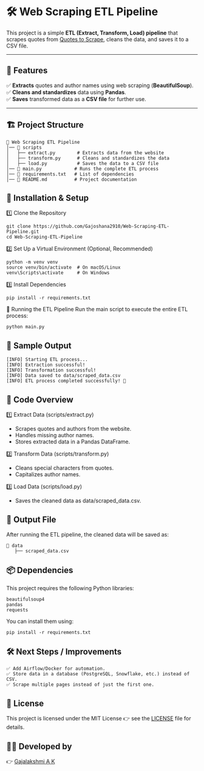 
# 🛠️ Web Scraping ETL Pipeline  

This project is a simple **ETL (Extract, Transform, Load) pipeline** that scrapes quotes from [Quotes to Scrape](https://quotes.toscrape.com), cleans the data, and saves it to a CSV file.  

---

## 📌 Features  
✅ **Extracts** quotes and author names using web scraping (**BeautifulSoup**).  
✅ **Cleans and standardizes** data using **Pandas**.  
✅ **Saves** transformed data as a **CSV file** for further use.  

---

## 🏗️ Project Structure  

```
📂 Web Scraping ETL Pipeline
│── 📂 scripts
│   ├── extract.py        # Extracts data from the website
│   ├── transform.py      # Cleans and standardizes the data
│   ├── load.py           # Saves the data to a CSV file
│── 📄 main.py            # Runs the complete ETL process
│── 📄 requirements.txt   # List of dependencies
│── 📄 README.md          # Project documentation
```
## 🚀 Installation & Setup
1️⃣ Clone the Repository
```
git clone https://github.com/Gajoshana2910/Web-Scraping-ETL-Pipeline.git
cd Web-Scraping-ETL-Pipeline
```
2️⃣ Set Up a Virtual Environment (Optional, Recommended)
```
python -m venv venv
source venv/bin/activate  # On macOS/Linux
venv\Scripts\activate     # On Windows
```
3️⃣ Install Dependencies
```
pip install -r requirements.txt
```
🔄 Running the ETL Pipeline
Run the main script to execute the entire ETL process:
```
python main.py
```
## 📌 Sample Output
```
[INFO] Starting ETL process...
[INFO] Extraction successful!
[INFO] Transformation successful!
[INFO] Data saved to data/scraped_data.csv
[INFO] ETL process completed successfully! 🚀
```
## 📜 Code Overview

1️⃣ Extract Data (scripts/extract.py)

- Scrapes quotes and authors from the website.
- Handles missing author names.
- Stores extracted data in a Pandas DataFrame.

2️⃣ Transform Data (scripts/transform.py)

- Cleans special characters from quotes.
- Capitalizes author names.

3️⃣ Load Data (scripts/load.py)

- Saves the cleaned data as data/scraped_data.csv.

## 📂 Output File

After running the ETL pipeline, the cleaned data will be saved as:
```
📂 data
   ├── scraped_data.csv
```

## 📦 Dependencies
This project requires the following Python libraries:
```
beautifulsoup4
pandas
requests
```
You can install them using:
```
pip install -r requirements.txt
```

## 🛠️ Next Steps / Improvements
```
✅ Add Airflow/Docker for automation.
✅ Store data in a database (PostgreSQL, Snowflake, etc.) instead of CSV.
✅ Scrape multiple pages instead of just the first one.
```
## 📜 License

This project is licensed under the MIT License 
👉 see the [LICENSE](https://github.com/Gajoshana2910/Web-Scraping-ETL-Pipeline/blob/main/LICENSE) file for details.  

## 👨‍💻 Developed by

👉 [Gajalakshmi A K](https://github.com/Gajoshana2910)


